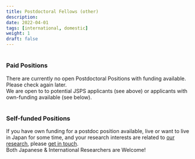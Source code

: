 ```yaml
---
title: Postdoctoral Fellows (other)
description:
date: 2022-04-01
tags: [international, domestic]
weight: 1
draft: false
---
```


#
### Paid Positions

There are currently no open Postdoctoral Positions with funding available. Please check again later.   
We are open to to potential JSPS applicants (see above) or applicants with own-funding available (see below).

#
### Self-funded Positions

If you have own funding for a postdoc position available, live or want to live in Japan for some time, and your research interests are related to [our research](../../research/intro), please [get in touch](mailto:jordanr@yokohama-cu.ac.jp).  
Both Japanese & International Researchers are Welcome! 
